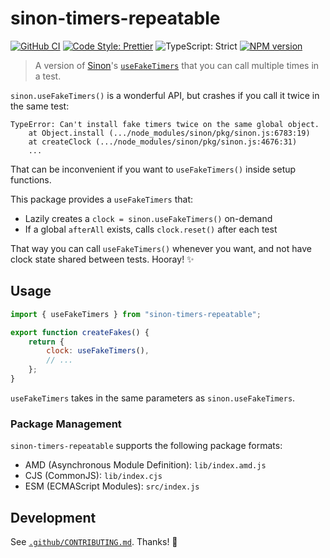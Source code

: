 # sinon-timers-repeatable

[![GitHub CI](https://github.com/JoshuaKGoldberg/sinon-timers-repeatable/workflows/CI/badge.svg)](https://github.com/JoshuaKGoldberg/sinon-timers-repeatable/actions/workflows/ci.yml)
[![Code Style: Prettier](https://img.shields.io/badge/code_style-prettier-brightgreen.svg)](https://prettier.io)
![TypeScript: Strict](https://img.shields.io/badge/typescript-strict-brightgreen.svg)
[![NPM version](https://badge.fury.io/js/sinon-timers-repeatable.svg)](http://badge.fury.io/js/sinon-timers-repeatable)

> A version of [Sinon](https://sinonjs.org)'s [`useFakeTimers`](https://sinonjs.org/releases/latest/fake-timers) that you can call multiple times in a test.

`sinon.useFakeTimers()` is a wonderful API, but crashes if you call it twice in the same test:

```plaintext
TypeError: Can't install fake timers twice on the same global object.
    at Object.install (.../node_modules/sinon/pkg/sinon.js:6783:19)
    at createClock (.../node_modules/sinon/pkg/sinon.js:4676:31)
    ...
```

That can be inconvenient if you want to `useFakeTimers()` inside setup functions.

This package provides a `useFakeTimers` that:

- Lazily creates a `clock = sinon.useFakeTimers()` on-demand
- If a global `afterAll` exists, calls `clock.reset()` after each test

That way you can call `useFakeTimers()` whenever you want, and not have clock state shared between tests.
Hooray! ✨

## Usage

```js
import { useFakeTimers } from "sinon-timers-repeatable";

export function createFakes() {
	return {
		clock: useFakeTimers(),
		// ...
	};
}
```

`useFakeTimers` takes in the same parameters as `sinon.useFakeTimers`.

### Package Management

`sinon-timers-repeatable` supports the following package formats:

- AMD (Asynchronous Module Definition): `lib/index.amd.js`
- CJS (CommonJS): `lib/index.cjs`
- ESM (ECMAScript Modules): `src/index.js`

## Development

See [`.github/CONTRIBUTING.md`](./.github/CONTRIBUTING.md).
Thanks! 💖
